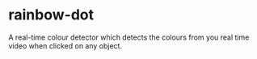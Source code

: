 # rainbow-dot
A real-time colour detector which detects the colours from you real time video when clicked on any object.
